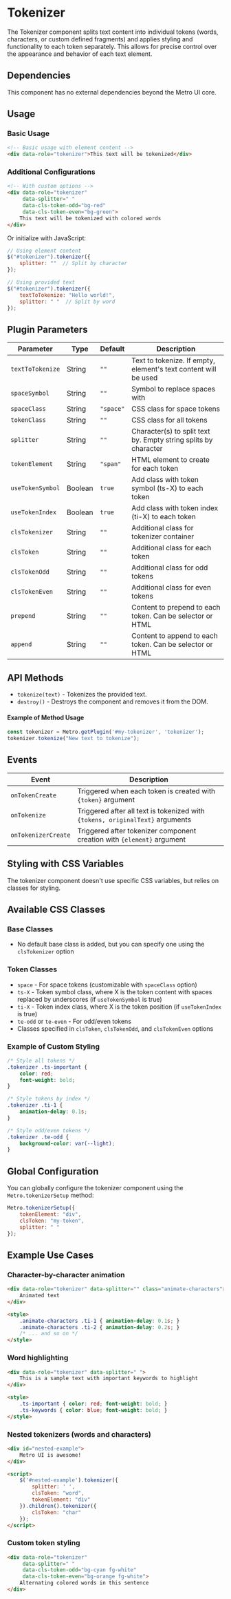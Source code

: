 # Tokenizer

The Tokenizer component splits text content into individual tokens (words, characters, or custom defined fragments) and applies styling and functionality to each token separately. This allows for precise control over the appearance and behavior of each text element.

## Dependencies

This component has no external dependencies beyond the Metro UI core.

## Usage

### Basic Usage

```html
<!-- Basic usage with element content -->
<div data-role="tokenizer">This text will be tokenized</div>
```

### Additional Configurations

```html
<!-- With custom options -->
<div data-role="tokenizer" 
     data-splitter=" " 
     data-cls-token-odd="bg-red" 
     data-cls-token-even="bg-green">
    This text will be tokenized with colored words
</div>
```

Or initialize with JavaScript:

```javascript
// Using element content
$("#tokenizer").tokenizer({
    splitter: ""  // Split by character
});

// Using provided text
$("#tokenizer").tokenizer({
    textToTokenize: "Hello world!",
    splitter: " "  // Split by word
});
```

## Plugin Parameters

| Parameter | Type | Default | Description |
| --------- | ---- | ------- | ----------- |
| `textToTokenize` | String | `""` | Text to tokenize. If empty, element's text content will be used |
| `spaceSymbol` | String | `""` | Symbol to replace spaces with |
| `spaceClass` | String | `"space"` | CSS class for space tokens |
| `tokenClass` | String | `""` | CSS class for all tokens |
| `splitter` | String | `""` | Character(s) to split text by. Empty string splits by character |
| `tokenElement` | String | `"span"` | HTML element to create for each token |
| `useTokenSymbol` | Boolean | `true` | Add class with token symbol (ts-X) to each token |
| `useTokenIndex` | Boolean | `true` | Add class with token index (ti-X) to each token |
| `clsTokenizer` | String | `""` | Additional class for tokenizer container |
| `clsToken` | String | `""` | Additional class for each token |
| `clsTokenOdd` | String | `""` | Additional class for odd tokens |
| `clsTokenEven` | String | `""` | Additional class for even tokens |
| `prepend` | String | `""` | Content to prepend to each token. Can be selector or HTML |
| `append` | String | `""` | Content to append to each token. Can be selector or HTML |

## API Methods

+ `tokenize(text)` - Tokenizes the provided text.
+ `destroy()` - Destroys the component and removes it from the DOM.

#### Example of Method Usage

```javascript
const tokenizer = Metro.getPlugin('#my-tokenizer', 'tokenizer');
tokenizer.tokenize("New text to tokenize");
```

## Events

| Event | Description |
| ----- | ----------- |
| `onTokenCreate` | Triggered when each token is created with `{token}` argument |
| `onTokenize` | Triggered after all text is tokenized with `{tokens, originalText}` arguments |
| `onTokenizerCreate` | Triggered after tokenizer component creation with `{element}` argument |

## Styling with CSS Variables

The tokenizer component doesn't use specific CSS variables, but relies on classes for styling.

## Available CSS Classes

### Base Classes
- No default base class is added, but you can specify one using the `clsTokenizer` option

### Token Classes
- `space` - For space tokens (customizable with `spaceClass` option)
- `ts-X` - Token symbol class, where X is the token content with spaces replaced by underscores (if `useTokenSymbol` is true)
- `ti-X` - Token index class, where X is the token position (if `useTokenIndex` is true)
- `te-odd` or `te-even` - For odd/even tokens
- Classes specified in `clsToken`, `clsTokenOdd`, and `clsTokenEven` options

### Example of Custom Styling

```css
/* Style all tokens */
.tokenizer .ts-important { 
    color: red; 
    font-weight: bold; 
}

/* Style tokens by index */
.tokenizer .ti-1 { 
    animation-delay: 0.1s; 
}

/* Style odd/even tokens */
.tokenizer .te-odd {
    background-color: var(--light);
}
```

## Global Configuration

You can globally configure the tokenizer component using the `Metro.tokenizerSetup` method:

```javascript
Metro.tokenizerSetup({
    tokenElement: "div",
    clsToken: "my-token",
    splitter: " "
});
```

## Example Use Cases

### Character-by-character animation

```html
<div data-role="tokenizer" data-splitter="" class="animate-characters">
    Animated text
</div>

<style>
    .animate-characters .ti-1 { animation-delay: 0.1s; }
    .animate-characters .ti-2 { animation-delay: 0.2s; }
    /* ... and so on */
</style>
```

### Word highlighting

```html
<div data-role="tokenizer" data-splitter=" ">
    This is a sample text with important keywords to highlight
</div>

<style>
    .ts-important { color: red; font-weight: bold; }
    .ts-keywords { color: blue; font-weight: bold; }
</style>
```

### Nested tokenizers (words and characters)

```html
<div id="nested-example">
    Metro UI is awesome!
</div>

<script>
    $('#nested-example').tokenizer({
        splitter: ' ',
        clsToken: "word",
        tokenElement: "div"
    }).children().tokenizer({
        clsToken: "char"
    });
</script>
```

### Custom token styling

```html
<div data-role="tokenizer" 
     data-splitter=" "
     data-cls-token-odd="bg-cyan fg-white"
     data-cls-token-even="bg-orange fg-white">
    Alternating colored words in this sentence
</div>
```
